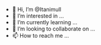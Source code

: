 - 👋 Hi, I’m @Itanimull
- 👀 I’m interested in ...
- 🌱 I’m currently learning ...
- 💞️ I’m looking to collaborate on ...
- 📫 How to reach me ...

<!---
Itanimull/Itanimull is a ✨ special ✨ repository because its `README.md` (this file) appears on your GitHub profile.
You can click the Preview link to take a look at your changes.
--->
